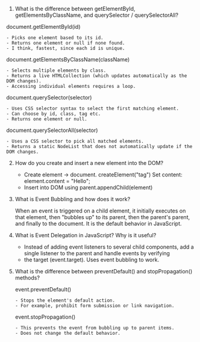 1.  What is the difference between getElementById, getElementsByClassName, and querySelector / querySelectorAll?

document.getElementById(id)

    - Picks one element based to its id.
    - Returns one element or null if none found.
    - I think, fastest, since each id is unique.

document.getElementsByClassName(className)

    - Selects multiple elements by class.
    - Returns a live HTMLCollection (which updates automatically as the DOM changes).
    - Accessing individual elements requires a loop.

document.querySelector(selector)

    - Uses CSS selector syntax to select the first matching element.
    - Can choose by id, class, tag etc.
    - Returns one element or null.

document.querySelectorAll(selector)

    - Uses a CSS selector to pick all matched elements.
    - Returns a static NodeList that does not automatically update if the DOM changes.

2.  How do you create and insert a new element into the DOM?

    - Create element → document. createElement("tag") Set content: element.content = "Hello"; 
    - Insert into DOM using parent.appendChild(element)

3.  What is Event Bubbling and how does it work?

    When an event is triggered on a child element, it initially executes
    on that element, then "bubbles up" to its parent, then the parent's
    parent, and finally to the document. It is the default behavior in
    JavaScript.

4.  What is Event Delegation in JavaScript? Why is it useful?

    - Instead of adding event listeners to several child components, add a single listener to the parent and handle events by verifying
    - the target (event.target). Uses event bubbling to work.

5.  What is the difference between preventDefault() and
    stopPropagation() methods?

    event.preventDefault()

        - Stops the element's default action.
        - For example, prohibit form submission or link navigation.

    event.stopPropagation()

        - This prevents the event from bubbling up to parent items.
        - Does not change the default behavior.

